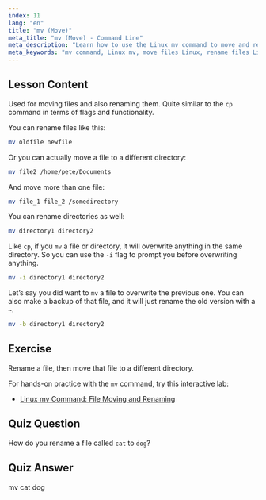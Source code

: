 ```yaml
---
index: 11
lang: "en"
title: "mv (Move)"
meta_title: "mv (Move) - Command Line"
meta_description: "Learn how to use the Linux mv command to move and rename files/directories. Understand its options and prevent overwrites. Start your Linux journey!"
meta_keywords: "mv command, Linux mv, move files Linux, rename files Linux, Linux tutorial, beginner, Linux guide"
---
```


## Lesson Content

Used for moving files and also renaming them. Quite similar to the `cp` command in terms of flags and functionality.

You can rename files like this:

```bash
mv oldfile newfile
```

Or you can actually move a file to a different directory:

```bash
mv file2 /home/pete/Documents
```

And move more than one file:

```bash
mv file_1 file_2 /somedirectory
```

You can rename directories as well:

```bash
mv directory1 directory2
```

Like `cp`, if you `mv` a file or directory, it will overwrite anything in the same directory. So you can use the `-i` flag to prompt you before overwriting anything.

```bash
mv -i directory1 directory2
```

Let’s say you did want to `mv` a file to overwrite the previous one. You can also make a backup of that file, and it will just rename the old version with a `~`.

```bash
mv -b directory1 directory2
```

## Exercise

Rename a file, then move that file to a different directory.

For hands-on practice with the `mv` command, try this interactive lab:

- [Linux mv Command: File Moving and Renaming](https://labex.io/labs/linux-linux-mv-command-file-moving-and-renaming-209743)

## Quiz Question

How do you rename a file called `cat` to `dog`?

## Quiz Answer

mv cat dog
